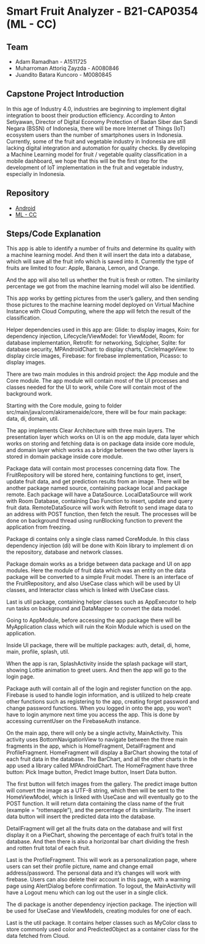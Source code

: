 Smart Fruit Analyzer - B21-CAP0354 (ML - CC)
=

Team
-
- Adam Ramadhan - A1511725
- Muharroman Attoriq Zayzda - A0080846
- Juandito Batara Kuncoro - M0080845

Capstone Project Introduction
-
In this age of Industry 4.0, industries are beginning to implement digital integration to boost their production efficiency. According to Anton Setiyawan, Director of Digital Economy Protection of Badan Siber dan Sandi Negara (BSSN) of Indonesia, there will be more Internet of Things (IoT) ecosystem users than the number of smartphones users in Indonesia.
Currently, some of the fruit and vegetable industry in Indonesia are still lacking digital integration and automation for quality checks. By developing a Machine Learning model for fruit / vegetable quality classification in a mobile dashboard, we hope that this will be the first step for the development of IoT implementation in the fruit and vegetable industry, especially in Indonesia.

Repository
-

- [Android](https://github.com/adamramadhn/B21-CAP0354)
- [ML - CC](https://github.com/JurgenStr/B21-CAP0354-ML-CC)

Steps/Code Explanation
-

This app is able to identify a number of fruits and determine its quality with a machine learning model. And then it will insert the data into a database, which will save all the fruit info which is saved into it. Currently the type of fruits are limited to four:
Apple,
Banana,
Lemon, and
Orange.

And the app will also tell us whether the fruit is fresh or rotten. The similarity percentage we got from the machine learning model will also be identified.

This app works by getting pictures from the user’s gallery, and then sending those pictures to the machine learning model deployed on Virtual Machine Instance with Cloud Computing, where the app will fetch the result of the classification.

Helper dependencies used in this app are:
Glide: to display images,
Koin: for dependency injection,
Lifecycle/ViewModel: for ViewModel,
Room: for database implementation,
Retrofit: for networking,
Sqlcipher, Sqlite: for database security,
MPAndroidChart: to display charts,
CircleImageView: to display circle images,
Firebase: for firebase implementation,
Picasso: to display images.

There are two main modules in this android project: the App module and the Core module. The app module will contain most of the UI processes and classes needed for the UI to work, while Core will contain most of the background work.

Starting with the Core module, going to folder src/main/java/com/akiramenaide/core, there will be four main package:
data,
di,
domain,
util.

The app implements Clear Architecture with three main layers. The presentation layer which works on UI is on the app module, data layer which works on storing and fetching data is on package data inside core module, and domain layer which works as a bridge between the two other layers is stored in domain package inside core module.

Package data will contain most processes concerning data flow. The FruitRepository will be stored here, containing functions to get, insert, update fruit data, and get prediction results from an image. There will be another package named source, containing package local and package remote. Each package will have a DataSource. LocalDataSource will work with Room Database, containing Dao Function to insert, update and query fruit data. RemoteDataSource will work with Retrofit to send image data to an address with POST function, then fetch the result. The processes will be done on background thread using runBlocking function to prevent the application from freezing.

Package di contains only a single class named CoreModule. In this class dependency injection (di) will be done with Koin library to implement di on the repository, database and network classes. 

Package domain works as a bridge between data package and UI on app modules. Here the module of fruit data which was an entity on the data package will be converted to a simple Fruit model. There is an interface of the FruitRepository, and also UseCase class which will be used by UI classes, and Interactor class which is linked with UseCase class. 

Last is util package, containing helper classes such as AppExecutor to help run tasks on background and DataMapper to convert the data model.

Going to AppModule, before accessing the app package there will be MyApplication class which will ruin the Koin Module which is used on the application.

Inside UI package, there will be multiple packages:
auth,
detail,
di,
home,
main,
profile,
splash,
util.

When the app is ran, SplashActivity inside the splash package will start, showing Lottie animation to greet users. And then the app will go to the login page.

Package auth will contain all of the login and register function on the app. Firebase is used to handle login information, and is utilized to help create other functions such as registering to the app, creating forget password and change password functions. When you logged in onto the app, you won’t have to login anymore next time you access the app. This is done by accessing currentUser on the FirebaseAuth instance.

On the main app, there will only be a single activity, MainActivity. This activity uses BottomNavigationView to navigate between the three main fragments in the app, which is HomeFragment, DetailFragment and ProfileFragment. HomeFragment will display a BarChart showing the total of each fruit data in the database. The BarChart, and all the other charts in the app used a library called MPAndroidChart. The HomeFragment have three button:
Pick Image button,
Predict Image button,
Insert Data button.


The first button will fetch images from the gallery. The predict image button will convert the image as a UTF-8 string, which then will be sent to the HomeViewModel, which is linked with UseCase and will eventually go to the POST function. It will return data containing the class name of the fruit (example = “rottenapple”), and the percentage of its similarity. The insert data button will insert the predicted data into the database.

DetailFragment will get all the fruits data on the database and will first display it on a PieChart, showing the percentage of each fruit’s total in the database. And then there is also a horizontal bar chart dividing the fresh and rotten fruit total of each fruit.

Last is the ProfileFragment. This will work as a personalization page, where users can set their profile picture, name and change email address/password. The personal data and it’s changes will work with firebase. Users can also delete their account in this page, with a warning page using AlertDialog before confirmation. To logout, the MainActivity will have a Logout menu which can log out the user in a single click.

The di package is another dependency injection package. The injection will be used for UseCase and ViewModels, creating modules for one of each. 

Last is the util package. It contains helper classes such as MyColor class to store commonly used color and PredictedObject as a container class for the data fetched from Cloud.


